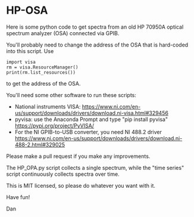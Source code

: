 # HP-OSA
Here is some python code to get spectra from an old HP 70950A optical spectrum analyzer (OSA) connected via GPIB.

You'll probably need to change the address of the OSA that is hard-coded into this script. Use 

    import visa
    rm = visa.ResourceManager()
    print(rm.list_resources()) 

to get the address of the OSA. 

You'll need some other software to run these scripts:

 - National instruments VISA:
       https://www.ni.com/en-us/support/downloads/drivers/download.ni-visa.html#329456
 - pyvisa:
       use the Anaconda Prompt and type "pip install pyvisa"
       https://pypi.org/project/PyVISA/
 - For the NI GPIB-to-USB converter, you need NI 488.2 driver
       https://www.ni.com/en-us/support/downloads/drivers/download.ni-488-2.html#329025

Please make a pull request if you make any improvements.

The HP_OPA.py script collects a single spectrum, while the "time series" script continuously collects spectra over time.

This is MIT licensed, so please do whatever you want with it.

Have fun!

Dan
